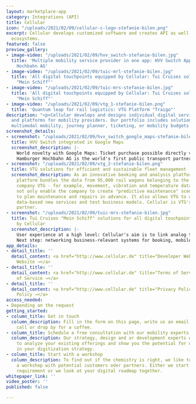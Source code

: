 ```yaml
---
layout: marketplace-app
category: Integrations (API)
title: Cellular
icon: "/uploads/2021/02/09/cellular-c-logo-stefanie-bilen.png"
excerpt: Cellular develops customized software and creates API as well as complete
  ecosystems.
featured: false
preview_gallery:
- image-video: "/uploads/2021/02/09/hvv_switch-stefanie-bilen.jpg"
  title: 'Multiple mobility service provider in one app: HVV Switch App for Hamburger
    Hochbahn AG'
- image-video: "/uploads/2021/02/09/tuic-mrl-stefanie-bilen.jpg"
  title: 'All digital touchpoints equipped by Cellular: Tui Cruises solutions for
    "Mein Schiff"'
- image-video: "/uploads/2021/02/09/tuic-mrs-stefanie-bilen.jpg"
  title: 'All digital touchpoints equipped by Cellular: Tui Cruises solutions for
    "Mein Schiff"'
- image-video: "/uploads/2021/02/09/vtg_1-stefanie-bilen.png"
  title: 'Quantum leap for rail logistics: VTG Platform "Traigo"'
description: "<p>Cellular develops and designs individual digital services, apps,
  and platforms for mobility providers. Our portfolio includes solutions such as MaaS,
  multimodal mobility, journey planner, ticketing, or mobility budgets.</p>"
screenshot_details:
- screenshot: "/uploads/2021/02/09/hvv_switch_google_maps-stefanie-bilen.png"
  title: HVV Switch integrated in Google Maps
  screenshot_description: |-
    World novelty with Google Maps: Ticket purchase possible directly via the map service thanks to HVV Switch app
    Hamburger Hochbahn AG is the world's first public transport partner with this type of Google Maps integration. Users can research a suitable connection and jump directly to HVV Switch to purchase a ticket. Cellular is the only development partner for the integration as well as the developer of the HVV Switch app as a whole.
- screenshot: "/uploads/2021/02/09/vtg_2-stefanie-bilen.png"
  title: VTG solutions for efficient and sustainable fleet management
  screenshot_description: As an innovative booking and analysis platform, the traigo
    platform bundles the data from 95,000 rail wagons belonging to the rail logistics
    company VTG - for example, movement, vibration and temperature data. This does
    not only enable the company to create "predictive maintenance" scenarios, i.e.
    to plan maintenance and repairs in advance. It also allows VTG to offer customers
    data-based new services and test business models. Cellular is VTG's development
    partner.
- screenshot: "/uploads/2021/02/09/tuic-mrs-stefanie-bilen.jpg"
  title: Tui Cruises "Mein Schiff" solutions for all digital touchpoints - custom-made
    by Cellular
  screenshot_description: |-
    User experience at a high level: Cellular's aim is to link analog touchpoints at Tui Cruises with digital ones. Even the Internet booking engine is connected to the digital infrastructure and pays off with the perfect stay. On board, tailored offers ensure maximum comfort - from exclusive lighting control in the cabin to personalized TV streaming, insights into the route map, and personal trip planning.
    Next step: networking business-relevant systems for booking, mobile ticketing, reservations, and the sale of additional services.
app_details:
- detail_title: ''
  detail_content: <a href="http://www.cellular.de" title="Developer Website →">Developer
    Website →</a>
- detail_title: ''
  detail_content: <a href="http://www.cellular.de" title="Terms of Service →">Terms
    of Service →</a>
- detail_title: ''
  detail_content: <a href="http://www.cellular.de" title="Privacy Policy →">Privacy
    Policy →</a>
access_needed:
- Depending on the request
getting_started:
- column_title: Get in touch
  column_description: Fill in the form on this page, write us an email, give us a
    call or drop by for a coffee.
- column_title: Schedule a free consultation with our mobility experts
  column_description: Our strategy, design and or development experts would be happy
    to analyze your existing offerings and show you the potential for optimization
    in your digitization strategy.
- column_title: Start with a workshop
  column_description: To find out if the chemistry is right, we like to start with
    a workshop with potential customers oder partners. Either we start with a concrete
    requirement or we look at your digital roadmap together.
whitepaper_link: ''
video_poster: ''
published: false

---
```

